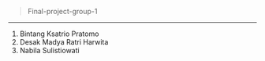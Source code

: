 > Final-project-group-1
--------------------------------------                                
1. Bintang Ksatrio Pratomo            
2. Desak Madya Ratri Harwita
3. Nabila Sulistiowati
